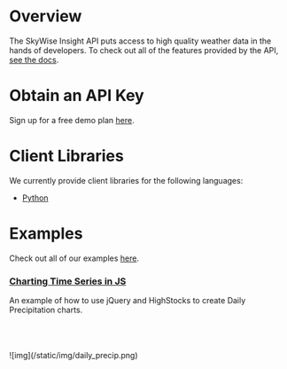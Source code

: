 # Overview

The SkyWise Insight API puts access to high quality weather data in the hands of developers. To check out all of the features provided by the API, [see the docs](http://docs.api.wdtinc.com/insight-api/en/latest/overview.html).

# Obtain an API Key
Sign up for a free demo plan [here](http://skywise.wdtinc.com).

# Client Libraries
We currently provide client libraries for the following languages:
- [Python](http://docs.api.wdtinc.com/pyskywise/en/latest/overview.html)

# Examples
Check out all of our examples [here]().

### [Charting Time Series in JS](/examples/time_series_charting_in_js.md)
An example of how to use jQuery and HighStocks to create Daily Precipitation charts.

<br />
<br />
<br />
![img](/static/img/daily_precip.png)
